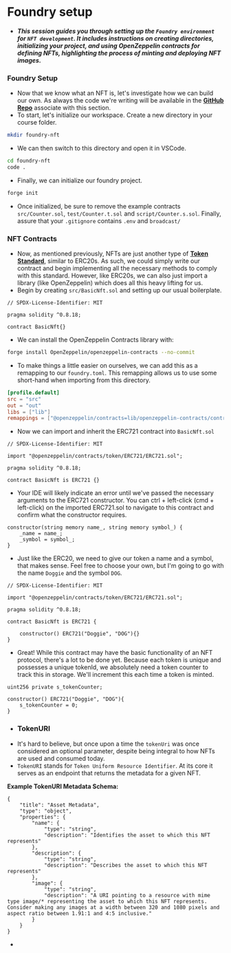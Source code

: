# Foundry setup
- ***This session guides you through setting up the `Foundry environment` for `NFT development`. It includes instructions on creating directories, initializing your project, and using OpenZeppelin contracts for defining NFTs, highlighting the process of minting and deploying NFT images.***

### Foundry Setup
- Now that we know what an NFT is, let's investigate how we can build our own. As always the code we're writing will be available in the **[GitHub Repo](https://github.com/Cyfrin/foundry-nft-cu)** associate with this section.
- To start, let's initialize our workspace. Create a new directory in your course folder.

```bash
mkdir foundry-nft
```

- We can then switch to this directory and open it in VSCode.

```bash
cd foundry-nft
code .
```

- Finally, we can initialize our foundry project.

```bash
forge init
```

- Once initialized, be sure to remove the example contracts `src/Counter.sol`, `test/Counter.t.sol` and `script/Counter.s.sol`. Finally, assure that your `.gitignore` contains `.env` and `broadcast/`

### NFT Contracts
- Now, as mentioned previously, NFTs are just another type of **[Token Standard](https://eips.ethereum.org/EIPS/eip-721)**, similar to ERC20s. As such, we could simply write our contract and begin implementing all the necessary methods to comply with this standard. However, like ERC20s, we can also just import a library (like OpenZeppelin) which does all this heavy lifting for us.
- Begin by creating `src/BasicNft.sol` and setting up our usual boilerplate.

```solidity
// SPDX-License-Identifier: MIT

pragma solidity ^0.8.18;

contract BasicNft{}
```

- We can install the OpenZeppelin Contracts library with:

```bash
forge install OpenZeppelin/openzeppelin-contracts --no-commit
```

- To make things a little easier on ourselves, we can add this as a remapping to our `foundry.toml`. This remapping allows us to use some short-hand when importing from this directory.

```toml
[profile.default]
src = "src"
out = "out"
libs = ["lib"]
remappings = ["@openzeppelin/contracts=lib/openzeppelin-contracts/contracts"]
```

- Now we can import and inherit the ERC721 contract into `BasicNft.sol`

```solidity
// SPDX-License-Identifier: MIT

import "@openzeppelin/contracts/token/ERC721/ERC721.sol";

pragma solidity ^0.8.18;

contract BasicNft is ERC721 {}
```

- Your IDE will likely indicate an error until we've passed the necessary arguments to the ERC721 constructor. You can ctrl + left-click (cmd + left-click) on the imported ERC721.sol to navigate to this contract and confirm what the constructor requires.

```solidity
constructor(string memory name_, string memory symbol_) {
    _name = name_;
    _symbol = symbol_;
}
```

- Just like the ERC20, we need to give our token a name and a symbol, that makes sense. Feel free to choose your own, but I'm going to go with the name `Doggie` and the symbol `DOG`.

```solidity
// SPDX-License-Identifier: MIT

import "@openzeppelin/contracts/token/ERC721/ERC721.sol";

pragma solidity ^0.8.18;

contract BasicNft is ERC721 {

    constructor() ERC721("Doggie", "DOG"){}
}
```

- Great! While this contract may have the basic functionality of an NFT protocol, there's a lot to be done yet. Because each token is unique and possesses a unique tokenId, we absolutely need a token counter to track this in storage. We'll increment this each time a token is minted.

```solidity
uint256 private s_tokenCounter;

constructor() ERC721("Doggie", "DOG"){
    s_tokenCounter = 0;
}
```

- ### TokenURI
- It's hard to believe, but once upon a time the `tokenUri` was once considered an optional parameter, despite being integral to how NFTs are used and consumed today.
- `TokenURI` stands for `Token Uniform Resource Identifier`. At its core it serves as an endpoint that returns the metadata for a given NFT.

**Example TokenURI Metadata Schema:**

```Solidity
{
    "title": "Asset Metadata",
    "type": "object",
    "properties": {
        "name": {
            "type": "string",
            "description": "Identifies the asset to which this NFT represents"
        },
        "description": {
            "type": "string",
            "description": "Describes the asset to which this NFT represents"
        },
        "image": {
            "type": "string",
            "description": "A URI pointing to a resource with mime type image/* representing the asset to which this NFT represents. Consider making any images at a width between 320 and 1080 pixels and aspect ratio between 1.91:1 and 4:5 inclusive."
        }
    }
}
```

- 